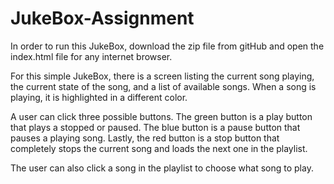 # JukeBox-Assignment

In order to run this JukeBox, download the zip file from gitHub  and open the index.html file for any internet browser. 

For this simple JukeBox, there is a screen listing the current song playing, the current state of the song, and a list of available songs.
When a song is playing, it is highlighted in a different color.

A user can click three possible buttons. The green button is a play button that plays a stopped or paused. The blue button is a pause 
button that pauses a playing song. Lastly, the red button is a stop button that completely stops the current song and loads the next one
in the playlist. 

The user can also click a song in the playlist to choose what song to play.  
